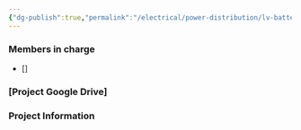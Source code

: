 ```yaml
---
{"dg-publish":true,"permalink":"/electrical/power-distribution/lv-battery/lv-battery/"}
---
```


### Members in charge
- []
### [Project Google Drive]

### Project Information